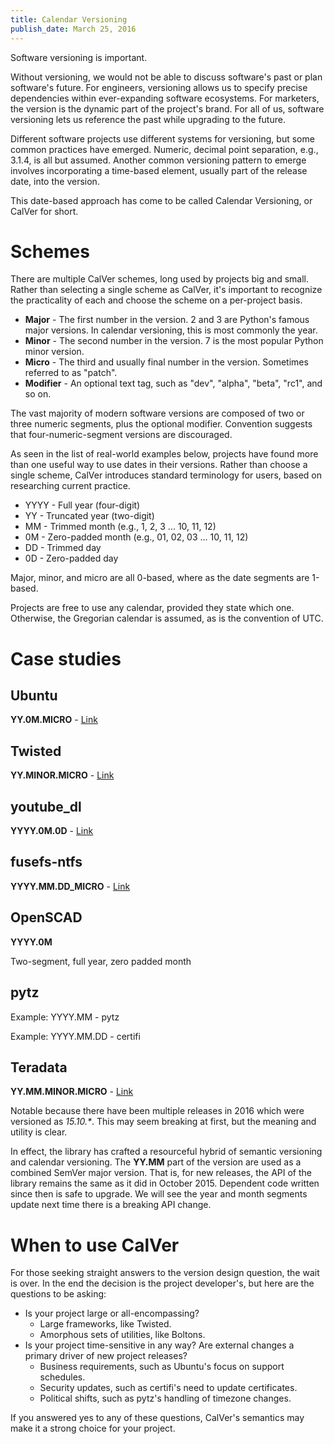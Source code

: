 ```yaml
---
title: Calendar Versioning
publish_date: March 25, 2016
---
```


Software versioning is important.

Without versioning, we would not be able to discuss software's past or
plan software's future. For engineers, versioning allows us to specify
precise dependencies within ever-expanding software ecosystems. For
marketers, the version is the dynamic part of the project's brand. For
all of us, software versioning lets us reference the past while
upgrading to the future.

<!-- Developers who do not design their versioning scheme to match
their project are leaving valuable communication capital on the
table. -->

Different software projects use different systems for versioning, but
some common practices have emerged. Numeric, decimal point separation,
e.g., 3.1.4, is all but assumed. Another common versioning pattern to
emerge involves incorporating a time-based element, usually part of
the release date, into the version.

This date-based approach has come to be called Calendar Versioning, or
CalVer for short.

# Schemes

There are multiple CalVer schemes, long used by projects big and
small. Rather than selecting a single scheme as CalVer, it's important
to recognize the practicality of each and choose the scheme on a
per-project basis.

* **Major** - The first number in the version. 2 and 3 are Python's famous
  major versions. In calendar versioning, this is most commonly the
  year.
* **Minor** - The second number in the version. 7 is the most popular
  Python minor version.
* **Micro** - The third and usually final number in the version. Sometimes
  referred to as "patch".
* **Modifier** - An optional text tag, such as "dev", "alpha", "beta",
  "rc1", and so on.

The vast majority of modern software versions are composed of two or
three numeric segments, plus the optional modifier. Convention
suggests that four-numeric-segment versions are discouraged.

As seen in the list of real-world examples below, projects have found
more than one useful way to use dates in their versions. Rather than
choose a single scheme, CalVer introduces standard terminology for
users, based on researching current practice.

* YYYY - Full year (four-digit)
* YY - Truncated year (two-digit)
* MM - Trimmed month (e.g., 1, 2, 3 ... 10, 11, 12)
* 0M - Zero-padded month (e.g., 01, 02, 03 ... 10, 11, 12)
* DD - Trimmed day
* 0D - Zero-padded day

Major, minor, and micro are all 0-based, where as the date segments
are 1-based.

Projects are free to use any calendar, provided they state which
one. Otherwise, the Gregorian calendar is assumed, as is the
convention of UTC.

# Case studies

## Ubuntu

**YY.0M.MICRO** - [Link]()

## Twisted

**YY.MINOR.MICRO** - [Link]()

## youtube_dl

**YYYY.0M.0D** - [Link]()

## fusefs-ntfs

**YYYY.MM.DD_MICRO** - [Link]()

## OpenSCAD

**YYYY.0M**

Two-segment, full year, zero padded month

## pytz

Example: YYYY.MM - pytz

Example: YYYY.MM.DD - certifi

## Teradata

**YY.MM.MINOR.MICRO** - [Link](https://pypi.python.org/pypi/teradata)

Notable because there have been multiple releases in 2016 which were
versioned as *15.10.\**. This may seem breaking at first, but the
meaning and utility is clear.

In effect, the library has crafted a resourceful hybrid of semantic
versioning and calendar versioning. The **YY.MM** part of the version
are used as a combined SemVer major version. That is, for new
releases, the API of the library remains the same as it did in October
2015. Dependent code written since then is safe to upgrade.  We will
see the year and month segments update next time there is a breaking
API change.

# When to use CalVer

For those seeking straight answers to the version design question, the
wait is over. In the end the decision is the project developer's, but
here are the questions to be asking:

* Is your project large or all-encompassing?
    * Large frameworks, like Twisted.
    * Amorphous sets of utilities, like Boltons.
* Is your project time-sensitive in any way? Are external changes a
  primary driver of new project releases?
    * Business requirements, such as Ubuntu's focus on support schedules.
    * Security updates, such as certifi's need to update certificates.
    * Political shifts, such as pytz's handling of timezone changes.

If you answered yes to any of these questions, CalVer's semantics may
make it a strong choice for your project.

